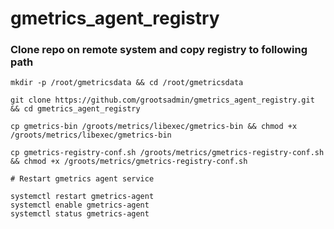 # gmetrics_agent_registry

###  Clone repo on remote system and copy registry to following path

```
mkdir -p /root/gmetricsdata && cd /root/gmetricsdata

git clone https://github.com/grootsadmin/gmetrics_agent_registry.git && cd gmetrics_agent_registry

cp gmetrics-bin /groots/metrics/libexec/gmetrics-bin && chmod +x /groots/metrics/libexec/gmetrics-bin

cp gmetrics-registry-conf.sh /groots/metrics/gmetrics-registry-conf.sh && chmod +x /groots/metrics/gmetrics-registry-conf.sh

# Restart gmetrics agent service

systemctl restart gmetrics-agent
systemctl enable gmetrics-agent
systemctl status gmetrics-agent
```
